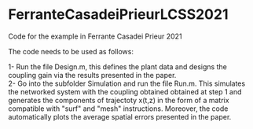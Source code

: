 # FerranteCasadeiPrieurLCSS2021
Code for the example in Ferrante Casadei Prieur 2021

The code needs to be used as follows: 

1- Run the file Design.m, this defines the plant data and designs the coupling gain via the results presented in the paper.  
2- Go into the subfolder Simulation and run the file Run.m. This simulates the networked system with the coupling obtained obtained at step 1 and generates the components of trajectoty x(t,z) in the form of a matrix compatible with "surf" and "mesh" instructions. Moreover, the code automatically plots the average spatial errors presented in the paper.      

